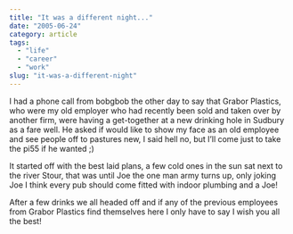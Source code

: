 ```yaml
---
title: "It was a different night..."
date: "2005-06-24"
category: article
tags:
  - "life"
  - "career"
  - "work"
slug: "it-was-a-different-night"
---
```


 <!-- [![Photo sharing](/images/21321325_821b77e0d8_m.jpg)](https://www.flickr.com/photos/funkylarma/21321325/ "Every party needs a Joe") -->

I had a phone call from bobgbob the other day to say that Grabor Plastics, who were my old employer who had recently been sold and taken over by another firm, were having a get-together at a new drinking hole in Sudbury as a fare well. He asked if would like to show my face as an old employee and see people off to pastures new, I said hell no, but I’ll come just to take the pi55 if he wanted ;)

It started off with the best laid plans, a few cold ones in the sun sat next to the river Stour, that was until Joe the one man army turns up, only joking Joe I think every pub should come fitted with indoor plumbing and a Joe!

After a few drinks we all headed off and if any of the previous employees from Grabor Plastics find themselves here I only have to say I wish you all the best!
